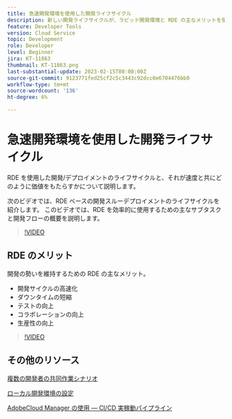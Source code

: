 ```yaml
---
title: 急速開発環境を使用した開発ライフサイクル
description: 新しい開発ライフサイクルが、ラピッド開発環境と RDE の主なメリットを使用してどのように表示されるかを説明します。
feature: Developer Tools
version: Cloud Service
topic: Development
role: Developer
level: Beginner
jira: KT-11863
thumbnail: KT-11863.png
last-substantial-update: 2023-02-15T00:00:00Z
source-git-commit: 9123771fed25cf2c5c3443c92dcc0e6704476bb0
workflow-type: tm+mt
source-wordcount: '136'
ht-degree: 6%

---
```



# 急速開発環境を使用した開発ライフサイクル

RDE を使用した開発/デプロイメントのライフサイクルと、それが速度と共にどのように価値をもたらすかについて説明します。

次のビデオでは、RDE ベースの開発スルーデプロイメントのライフサイクルを紹介します。 このビデオでは、RDE を効率的に使用するための主なサブタスクと開発フローの概要を説明します。

>[!VIDEO](https://video.tv.adobe.com/v/3415492/?quality=12&learn=on)


## RDE のメリット

開発の勢いを維持するための RDE の主なメリット。

- 開発サイクルの高速化
- ダウンタイムの短縮
- テストの向上
- コラボレーションの向上
- 生産性の向上

>[!VIDEO](https://video.tv.adobe.com/v/3415493/?quality=12&learn=on)

## その他のリソース

[複数の開発者の共同作業シナリオ](https://experienceleague.adobe.com/docs/experience-manager-cloud-service/content/implementing/developing/rapid-development-environments.html#multiple-developers-collaborating-on-the-same-rde)

[ローカル開発環境の設定](https://experienceleague.adobe.com/docs/experience-manager-learn/cloud-service/local-development-environment-set-up/overview.html?lang=ja)

[AdobeCloud Manager の使用 — CI/CD 実稼動パイプライン](https://experienceleague.adobe.com/docs/experience-manager-learn/cloud-service/cloud-manager/cicd-production-pipeline.html)

